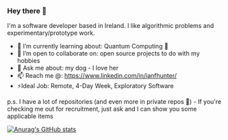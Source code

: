 ### Hey there 👋

I'm a software developer based in Ireland. I like algorithmic problems and experimentary/prototype work.

- 🌱 I’m currently learning about: Quantum Computing 👀 
- 👯 I’m open to collaborate on: open source projects to do with my hobbies
- 💬 Ask me about: my dog - I love her
- 📫 Reach me @: https://www.linkedin.com/in/ianfhunter/
- ⚡Ideal Job: Remote, 4-Day Week, Exploratory Software

p.s. I have a lot of repositories (and even more in private repos 😬) - If you're checking me out for recruitment, just ask and I can show you some applicable items


[![Anurag's GitHub stats](https://github-readme-stats.vercel.app/api?username=ianfhunter)](https://github.com/anuraghazra/github-readme-stats)
